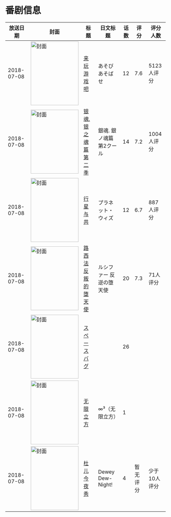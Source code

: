 # 番剧信息

|放送日期|封面|标题|日文标题|话数|评分|评分人数|
|---|---|---|---|---|---|---|
|2018-07-08|<img src="//lain.bgm.tv/pic/cover/c/fb/c2/236020_6wt6b.jpg" alt="封面" style="width:150px;height:200px;object-fit:cover;">|[来玩游戏吧](https://bangumi.tv/subject/236020)|あそびあそばせ|12|7.6|5123人评分|
|2018-07-08|<img src="//lain.bgm.tv/pic/cover/c/26/3f/240811_T320d.jpg" alt="封面" style="width:150px;height:200px;object-fit:cover;">|[银魂. 银之魂篇 第二季](https://bangumi.tv/subject/240811)|銀魂. 銀ノ魂篇 第2クール|14|7.2|1004人评分|
|2018-07-08|<img src="//lain.bgm.tv/pic/cover/c/90/34/241133_4wBHq.jpg" alt="封面" style="width:150px;height:200px;object-fit:cover;">|[行星与共](https://bangumi.tv/subject/241133)|プラネット・ウィズ|12|6.7|887人评分|
|2018-07-08|<img src="//lain.bgm.tv/pic/cover/c/b0/d9/253250_Bk9u3.jpg" alt="封面" style="width:150px;height:200px;object-fit:cover;">|[路西法 反叛的堕天使](https://bangumi.tv/subject/253250)|ルシファー 反逆の堕天使|20|7.3|71人评分|
|2018-07-08|<img src="//lain.bgm.tv/pic/cover/c/31/91/258390_5rJO8.jpg" alt="封面" style="width:150px;height:200px;object-fit:cover;">|[スペースバグ](https://bangumi.tv/subject/258390)||26|||
|2018-07-08|<img src="//lain.bgm.tv/pic/cover/c/0c/77/415426_KN5s8.jpg" alt="封面" style="width:150px;height:200px;object-fit:cover;">|[无限立方](https://bangumi.tv/subject/415426)|∞³（无限立方）|1|||
|2018-07-08|<img src="//lain.bgm.tv/pic/cover/c/23/63/526371_X6x1X.jpg" alt="封面" style="width:150px;height:200px;object-fit:cover;">|[杜儿今夜秀](https://bangumi.tv/subject/526371)|Dewey Dew-Night!|4|暂无评分|少于10人评分|
